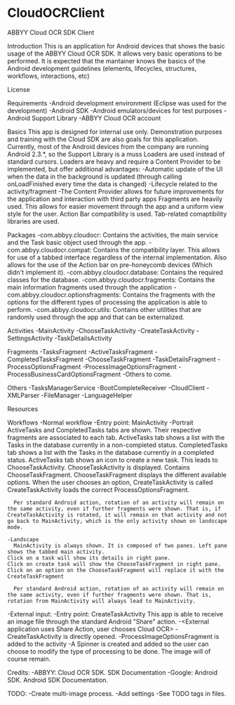 CloudOCRClient
==============

ABBYY Cloud OCR SDK Client



Introduction
This is an application for Android devices that shows the basic usage of the ABBYY Cloud OCR SDK. It allows very basic operations to be performed.
It is expected that the mantainer knows the basics of the Android development guidelines (elements, lifecycles, structures, workflows, interactions, etc)

License

Requirements
-Android development environment (Eclipse was used for the development)
-Android SDK
-Android emulators/devices for test purposes
-Android Support Library
-ABBYY Cloud OCR account

Basics
  This app is designed for internal use only. Demonstration purposes and training with the Cloud SDK are also goals for this application. Currently, most of the Android devices from the company are running Android 2.3.*, so the Support Library is a muss
  Loaders are used instead of standard cursors. Loaders are heavy and require a Content Provider to be implemented, but offer additional advantages:
    -Automatic update of the UI when the data in the background is updated (through calling onLoadFinished every time the data is changed)
    -Lifecycle related to the activity/fragment
    -The Content Provider allows for future improvements for the application and interaction with third party apps
  Fragments are heavily used. This allows for easier movement through the app and a uniform view style for the user.
  Action Bar compatibility is used.
  Tab-related comaptibility libraries are used.

Packages
  -com.abbyy.cloudocr:    Contains the activities, the main service and the Task basic object used through the app.
  -com.abbyy.cloudocr.compat:    Contains the compatibility layer. This allows for use of a tabbed interface regardless of the internal implementation. Also allows for the use of the Action bar on pre-honeycomb devices (Which didn't implement it).
  -com.abbyy.cloudocr.database:    Contains the required classes for the database.
  -com.abbyy.cloudocr.fragments:    Contains the main information fragments used through the application
  -com.abbyy.cloudocr.optionsfragments:    Contains the fragments with the options for the different types of processing the application is able to perform.
  -com.abbyy.cloudocr.utils:    Contains other utilities that are randomly used through the app and that can be externalized.

Activities
  -MainActivity
  -ChooseTaskActivity
  -CreateTaskActivity
  -SettingsActivity
  -TaskDetailsActivity

Fragments
  -TasksFragment
    -ActiveTasksFragment
    -CompletedTasksFragment
  -ChooseTaskFragment
  -TaskDetailsFragment
  -ProcessOptionsFragment
    -ProcessImageOptionsFragment
    -ProcessBusinessCardOptionsFragment
    -Others to come.

Others
  -TasksManagerService
  -BootCompleteReceiver
  -CloudClient
  -XMLParser
  -FileManager
  -LanguageHelper

Resources

Workflows
  -Normal workflow
    -Entry point: MainActivity
    -Portrait
      ActiveTasks and CompletedTasks tabs are shown. Their respective fragments are associated to each tab.
      ActiveTasks tab shows a list with the Tasks in the database currently in a non-completed status.
      CompletedTasks tab shows a list with the Tasks in the database currently in a completed status.
      ActiveTasks tab shows an icon to create a new task. This leads to ChooseTaskActivity.
      ChooseTaskActivity is displayed. Contains ChooseTaskFragment.
      ChooseTaskFragment displays the different available options. When the user chooses an option, CreateTaskActivity is called
      CreateTaskActivity loads the correct ProcessOptionsFragment.
      
      Per standard Android action, rotation of an activity will remain on the same activity, even if further fragments were shown. That is, if CreateTaskActivity is rotated, it will remain on that activity and not go back to MainActivity, which is the only activity shown on landscape mode.
      
    -Landscape
      MainActivity is always shown. It is composed of two panes. Left pane shows the tabbed main activity. 
	Click on a task will show its details in right pane. 
	Click on create task will show the ChooseTaskFragment in right pane. 
	Click on an option on the ChooseTaskFragment will replace it with the CreateTaskFragment
      
      Per standard Android action, rotation of an activity will remain on the same activity, even if further fragments were shown. That is, rotation from MainActivity will always lead to MainActivity.
      
  -External input:
    -Entry point: CreateTaskActivity
      This app is able to receive an image file through the standard Android "Share" action.
      -<External application uses Share Action, user chooses Cloud OCR>
      -CreateTaskActivity is directly opened.
      -ProcessImageOptionsFragment is added to the activity
      -A Spinner is created and added so the user can choose to modify the type of processing to be done. The image will of course remain.

Credits:
  -ABBYY: Cloud OCR SDK. SDK Documentation
  -Google: Android SDK. Android SDK Documentation.
  

TODO:
  -Create multi-image process.
  -Add settings
  -See TODO tags in files.
